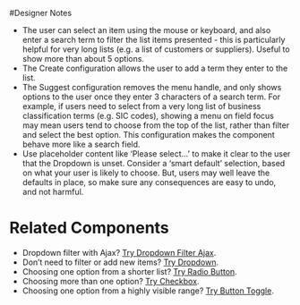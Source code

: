 #Designer Notes
- The user can select an item using the mouse or keyboard, and also enter a search term to filter the list items presented - this is particularly helpful for very long lists (e.g. a list of customers or suppliers).
Useful to show more than about 5 options.
- The Create configuration allows the user to add a term they enter to the list.
- The Suggest configuration removes the menu handle, and only shows options to the user once they enter 3 characters of a search term. For example, if users need to select from a very long list of business classification terms (e.g. SIC codes), showing a menu on field focus may mean users tend to choose from the top of the list, rather than filter and select the best option. This configuration makes the component behave more like a search field.
- Use placeholder content like ‘Please select…’ to make it clear to the user that the Dropdown is unset.
Consider a ‘smart default’ selection, based on what your user is likely to choose. But, users may well leave the defaults in place, so make sure any consequences are easy to undo, and not harmful.

# Related Components
- Dropdown filter with Ajax? [Try Dropdown Filter Ajax](/components/dropdown-filter-ajax "Dropdown Filter Ajax").
- Don’t need to filter or add new items? [Try Dropdown](/components/dropdown "Dropdown").
- Choosing one option from a shorter list? [Try Radio Button](/components/radio-button "Radio Button").
- Choosing more than one option? [Try Checkbox](/components/checkbox "Checkbox").
- Choosing one option from a highly visible range? [Try Button Toggle](/components/button-toggle "Button Toggle").
